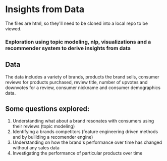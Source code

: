 # Insights from Data

The files are html, so they'll need to be cloned into a local repo to be viewed. 

### Exploration using topic modeling, nlp, visualizations and a recommender system to derive insights from data

## Data 

The data includes a variety of brands, products the brand sells, consumer reviews for products purchased, review title, number of upvotes and downvotes for a review, consumer nickname and consumer demographics data. 



## Some questions explored:

1. Understanding what about a brand resonates with consumers using their reviews (topic modeling)
2. Identifying a brands competitors (feature engineering driven methods and by buiilding a recomender engine)
3. Understanding on how the brand's performance over time has changed without any sales data
4. Investigating the performance of particular products over time
